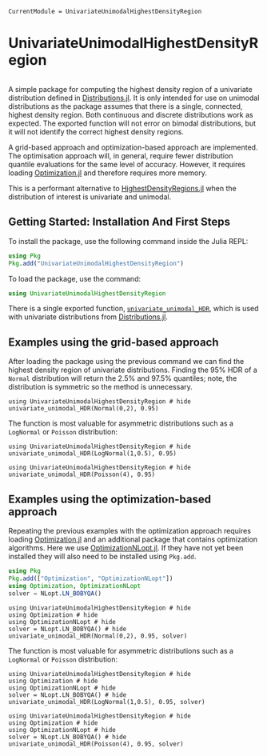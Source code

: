 ```@meta
CurrentModule = UnivariateUnimodalHighestDensityRegion
```

# UnivariateUnimodalHighestDensityRegion

```@index
```

A simple package for computing the highest density region of a univariate distribution defined in [Distributions.jl](https://juliastats.org/Distributions.jl/stable/). It is only intended for use on unimodal distributions as the package assumes that there is a single, connected, highest density region. Both continuous and discrete distributions work as expected. The exported function will not error on bimodal distributions, but it will not identify the correct highest density regions. 

A grid-based approach and optimization-based approach are implemented. The optimisation approach will, in general, require fewer distribution quantile evaluations for the same level of accuracy. However, it requires loading [Optimization.jl](https://docs.sciml.ai/Optimization/stable/) and therefore requires more memory.

This is a performant alternative to [HighestDensityRegions.jl](https://github.com/tpapp/HighestDensityRegions.jl) when the distribution of interest is univariate and unimodal.

## Getting Started: Installation And First Steps

To install the package, use the following command inside the Julia REPL:

```julia
using Pkg
Pkg.add("UnivariateUnimodalHighestDensityRegion")
```

To load the package, use the command:

```julia
using UnivariateUnimodalHighestDensityRegion
```

There is a single exported function, [`univariate_unimodal_HDR`](@ref), which is used with univariate distributions from [Distributions.jl](https://juliastats.org/Distributions.jl/stable/).

## Examples using the grid-based approach

After loading the package using the previous command we can find the highest density region of univariate distributions. Finding the 95% HDR of a `Normal` distribution will return the 2.5% and 97.5% quantiles; note, the distribution is symmetric so the method is unnecessary.
```@example
using UnivariateUnimodalHighestDensityRegion # hide
univariate_unimodal_HDR(Normal(0,2), 0.95)
```

The function is most valuable for asymmetric distributions such as a `LogNormal` or `Poisson` distribution:
```@example
using UnivariateUnimodalHighestDensityRegion # hide
univariate_unimodal_HDR(LogNormal(1,0.5), 0.95)
```
```@example
using UnivariateUnimodalHighestDensityRegion # hide
univariate_unimodal_HDR(Poisson(4), 0.95)
```

## Examples using the optimization-based approach

Repeating the previous examples with the optimization approach requires loading [Optimization.jl](https://docs.sciml.ai/Optimization/stable/) and an additional package that contains optimization algorithms. Here we use [OptimizationNLopt.jl](https://docs.sciml.ai/Optimization/stable/optimization_packages/nlopt/). If they have not yet been installed they will also need to be installed using `Pkg.add`.

```julia
using Pkg
Pkg.add(["Optimization", "OptimizationNLopt"])
using Optimization, OptimizationNLopt
solver = NLopt.LN_BOBYQA()
```

```@example
using UnivariateUnimodalHighestDensityRegion # hide
using Optimization # hide
using OptimizationNLopt # hide
solver = NLopt.LN_BOBYQA() # hide
univariate_unimodal_HDR(Normal(0,2), 0.95, solver)
```

The function is most valuable for asymmetric distributions such as a `LogNormal` or `Poisson` distribution:
```@example
using UnivariateUnimodalHighestDensityRegion # hide
using Optimization # hide
using OptimizationNLopt # hide
solver = NLopt.LN_BOBYQA() # hide
univariate_unimodal_HDR(LogNormal(1,0.5), 0.95, solver)
```

```@example
using UnivariateUnimodalHighestDensityRegion # hide
using Optimization # hide
using OptimizationNLopt # hide
solver = NLopt.LN_BOBYQA() # hide
univariate_unimodal_HDR(Poisson(4), 0.95, solver)
```